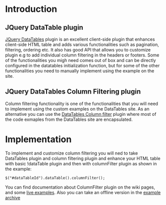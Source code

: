 # Introduction #
## JQuery DataTable plugin ##
[JQuery DataTables](http://www.datatables.net) plugin is an excellent client-side plugin that enhances client-side HTML table and adds various functionalities such as pagination, filtering, ordering etc.
It also has good API that allows you to customize plugin e.g to add individual column filtering in the headers or footers. Some of the functionalities you migh need comes out of box and can be directly configured in the datatables initialization function, but for some of the other functionalities you need to manually implement using the example on the site.

## JQuery DataTables Column Filtering plugin ##
Column filtering functionality is one of the functionalities that you will need to implement using the custom examples on the DataTables site. As an alternative you can use the [DataTables Column filter](http://jquery-datatables-column-filter.googlecode.com/svn/trunk/index.html) plugin where most of the code exmaples from the DataTables site are encapsulated.

# Implementation #
To implement and customize column filtering you will ned to take DataTables plugin and column filtering plugin and enhance your HTML table with basic !dataTable plugin and then with columnFilter plugin as shown in the example:

```
$("#dataTableId").dataTable().columnFilter();
```

You can find documentation about ColumnFilter plugin on the wiki pages, and some [live examples](http://jquery-datatables-column-filter.googlecode.com/svn/trunk/default.html). Also you can take an offline version in the [example archive](http://code.google.com/p/jquery-datatables-column-filter/downloads/detail?name=JQuery-DataTables-ColumnFilter.zip)